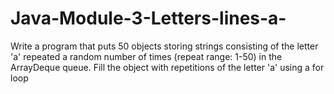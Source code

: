 # Java-Module-3-Letters-lines-a-
Write a program that puts 50 objects storing strings consisting of the letter 'a' repeated a random number of times (repeat range: 1-50) in the ArrayDeque queue.
Fill the object with repetitions of the letter 'a' using a for loop
